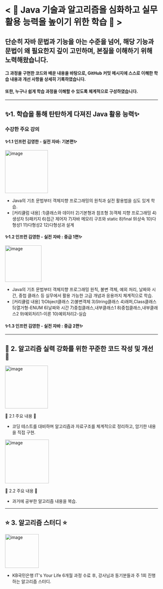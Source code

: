 # < 🌸 Java 기술과 알고리즘을 심화하고 실무 활용 능력을 높이기 위한 학습 🌸 >
## 단순히 자바 문법과 기능을 아는 수준을 넘어, 해당 기능과 문법이 왜 필요한지 깊이 고민하며, 본질을 이해하기 위해 노력해왔습니다.

#### 그 과정을 구현한 코드와 배운 내용을 바탕으로, GitHub 커밋 메시지에 스스로 이해한 학습 내용과 개선 사항을 상세히 기록하였습니다. 
#### 또한, 누구나 쉽게 학습 과정을 이해할 수 있도록 체계적으로 구성하였습니다.
------------------------------
## ✨1. 학습을 통해 탄탄하게 다져진 Java 활용 능력✨

### 수강한 주요 강의
#### ✨1.1 인프런 김영한 - 실전 자바: 기본편✨
<img width="141" alt="image" src="https://github.com/user-attachments/assets/043327dc-8154-4952-a585-b321cb6d4fa1" />

  - Java의 기초 문법부터 객체지향 프로그래밍의 원칙과 실전 활용법을 심도 있게 학습.
  - [커리큘럼 내용] :1)클래스와 데이터  2)기본형과 참조형  3)객체 지향 프로그래밍  4)생성자  5)패키지  6)접근 제어자  7)자바 메모리 구조와 static  8)final  9)상속  10)다형성1  11)다형성2  12)다형성과 설계

#### ✨1.2 인프런 김영한 - 실전 자바 : 중급 1편✨
<img width="120" alt="image" src="https://github.com/user-attachments/assets/76de3742-b203-43e5-b7e9-86a511b2ee81" />

- Java의 기초 문법부터 객체지향 프로그래밍 원칙, 불변 객체, 예외 처리, 날짜와 시간, 중첩 클래스 등 실무에서 활용 가능한 고급 개념과 응용까지 체계적으로 학습.
- [커리큘럼 내용] 1)Object클래스  2)불변객체  3)String클래스  4)래퍼,Class클래스  5)열거형-ENUM  6)날짜와 시간  7)중첩클래스,내부클래스1  8)중첩클래스,내부클래스2  9)예외처리1-이론  10)예외처리2-실습
  
#### ✨1.3 인프런 김영한 - 실전 자바 : 중급 2편✨
  
----------------------------
## 🎀 2. 알고리즘 실력 강화를 위한 꾸준한 코드 작성 및 개선 🎀
<img width="141" alt="image" src="https://github.com/user-attachments/assets/6af3e413-79d7-4659-a749-f24bdac86aab" />

🎀 2.1 주요 내용 🎀

  - 코딩 테스트를 대비하며 알고리즘과 자료구조를 체계적으로 정리하고, 암기한 내용을 직접 구현.

 <img width="144" alt="image" src="https://github.com/user-attachments/assets/d3369e19-a127-4162-905c-db55af08c3eb" />

🎀 2.2 주요 내용 🎀

  - 과거에 공부한 알고리즘 내용을 복습.


----------------------------
## ⭐️ 3. 알고리즘 스터디 ⭐️

<img width="111" alt="image" src="https://github.com/user-attachments/assets/4fd51c9a-4fad-4e69-b831-fb61e7d55d77" />

- KB국민은행 IT's Your Life 6개월 과정 수료 후, 강사님과 동기분들과 주 1회 진행하는 알고리즘 스터디. 



